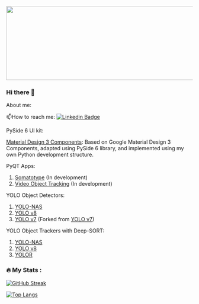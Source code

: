 <div id="header" align="center">
  <img src="https://media.giphy.com/media/pOEbLRT4SwD35IELiQ/giphy.gif" width="800" height="200"/>
</div>




### Hi there 👋



About me:


:mailbox:How to reach me: [![Linkedin Badge](https://img.shields.io/badge/LinkedIn-blue?style=for-the-badge&logo=linkedin&logoColor=white)](https://www.linkedin.com/in/carlos-andr%C3%A9s-wilches-p%C3%A9rez/)

PySide 6 UI kit:

[Material Design 3 Components](https://github.com/cawilchesp/md3-components): Based on Google Material Design 3 Components, adapted using PySide 6 library, and implemented using my own Python development structure.

PyQT Apps:

1. [Somatotype](https://github.com/cawilchesp/somatotype_pyside6) (In development)
2. [Video Object Tracking](https://github.com/cawilchesp/video_tracking_pyside6) (In development)

YOLO Object Detectors:

1. [YOLO-NAS](https://github.com/cawilchesp/yolo-nas-detection)
2. [YOLO v8](https://github.com/cawilchesp/yolov8_detection)
3. [YOLO v7](https://github.com/cawilchesp/yolov7) (Forked from [YOLO v7](https://github.com/WongKinYiu/yolov7))

YOLO Object Trackers with Deep-SORT:

1. [YOLO-NAS](https://github.com/cawilchesp/yolo-nas-tracking)
2. [YOLO v8](https://github.com/cawilchesp/yolov8_tracking)
3. [YOLOR](https://github.com/cawilchesp/yolor-deepsort-main)



### :fire: My Stats :

[![GitHub Streak](http://github-readme-streak-stats.herokuapp.com?user=cawilchesp&theme=dark&background=000000)](https://git.io/streak-stats)

[![Top Langs](https://github-readme-stats.vercel.app/api/top-langs/?username=cawilchesp&layout=compact&theme=vision-friendly-dark)](https://github.com/anuraghazra/github-readme-stats)


